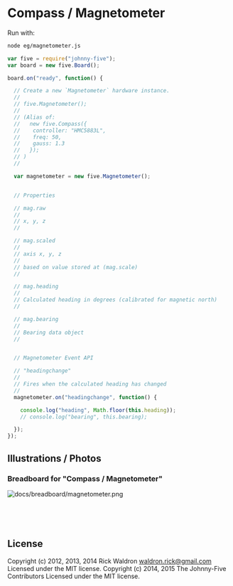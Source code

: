 <!--remove-start-->

# Compass / Magnetometer



Run with:
```bash
node eg/magnetometer.js
```

<!--remove-end-->

```javascript
var five = require("johnny-five");
var board = new five.Board();

board.on("ready", function() {

  // Create a new `Magnetometer` hardware instance.
  //
  // five.Magnetometer();
  //
  // (Alias of:
  //   new five.Compass({
  //    controller: "HMC5883L",
  //    freq: 50,
  //    gauss: 1.3
  //   });
  // )
  //

  var magnetometer = new five.Magnetometer();


  // Properties

  // mag.raw
  //
  // x, y, z
  //

  // mag.scaled
  //
  // axis x, y, z
  //
  // based on value stored at (mag.scale)
  //

  // mag.heading
  //
  // Calculated heading in degrees (calibrated for magnetic north)
  //

  // mag.bearing
  //
  // Bearing data object
  //


  // Magnetometer Event API

  // "headingchange"
  //
  // Fires when the calculated heading has changed
  //
  magnetometer.on("headingchange", function() {

    console.log("heading", Math.floor(this.heading));
    // console.log("bearing", this.bearing);

  });
});

```


## Illustrations / Photos


### Breadboard for "Compass / Magnetometer"



![docs/breadboard/magnetometer.png](breadboard/magnetometer.png)<br>

&nbsp;





&nbsp;

<!--remove-start-->

## License
Copyright (c) 2012, 2013, 2014 Rick Waldron <waldron.rick@gmail.com>
Licensed under the MIT license.
Copyright (c) 2014, 2015 The Johnny-Five Contributors
Licensed under the MIT license.

<!--remove-end-->
